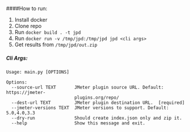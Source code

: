 ####How to run:

1. Install docker
2. Clone repo
3. Run `docker build . -t jpd`
4. Run `docker run -v /tmp/jpd:/tmp/jpd jpd <cli args>`
5. Get results from `/tmp/jpd/out.zip`

##### Cli Args:
```
Usage: main.py [OPTIONS]

Options:
  --source-url TEXT       JMeter plugin source URL. Default: https://jmeter-
                          plugins.org/repo/
  --dest-url TEXT         JMeter plugin destination URL.  [required]
  --jmeter-versions TEXT  JMeter versions to support. Default: 5.0,4.0,3.3
  --dry-run               Should create index.json only and zip it.
  --help                  Show this message and exit.
```
